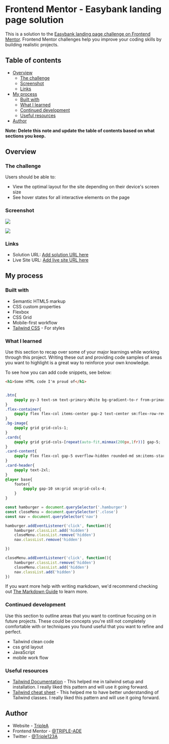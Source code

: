 # Frontend Mentor - Easybank landing page solution

This is a solution to the [Easybank landing page challenge on Frontend Mentor](https://www.frontendmentor.io/challenges/easybank-landing-page-WaUhkoDN). Frontend Mentor challenges help you improve your coding skills by building realistic projects. 

## Table of contents

- [Overview](#overview)
  - [The challenge](#the-challenge)
  - [Screenshot](#screenshot)
  - [Links](#links)
- [My process](#my-process)
  - [Built with](#built-with)
  - [What I learned](#what-i-learned)
  - [Continued development](#continued-development)
  - [Useful resources](#useful-resources)
- [Author](#author)

**Note: Delete this note and update the table of contents based on what sections you keep.**

## Overview

### The challenge

Users should be able to:

- View the optimal layout for the site depending on their device's screen size
- See hover states for all interactive elements on the page

### Screenshot

![](./design/desktop-view.png)

![](./design/mobile-view.png)


### Links

- Solution URL: [Add solution URL here](https://github.com/TRIPLE-ADE/Easybank-landing-page-solution)
- Live Site URL: [Add live site URL here](https://easybanking-page.netlify.app/)

## My process

### Built with

- Semantic HTML5 markup
- CSS custom properties
- Flexbox
- CSS Grid
- Mobile-first workflow
- [Tailwind CSS](https://tailwindcss.com/docs/) - For styles


### What I learned

Use this section to recap over some of your major learnings while working through this project. Writing these out and providing code samples of areas you want to highlight is a great way to reinforce your own knowledge.

To see how you can add code snippets, see below:

```html
<h1>Some HTML code I'm proud of</h1>
```
```css

.btn{
    @apply py-3 text-sm text-primary-White bg-gradient-to-r from-primary-Lime-Green via-primary-Lime-Green to-primary-Bright-cyan rounded-3xl px-7;
}
.flex-container{
    @apply flex flex-col items-center gap-2 text-center sm:flex-row-reverse sm:items-start;
}
.bg-image{
    @apply grid grid-cols-1;
}
.cards{
    @apply grid grid-cols-[repeat(auto-fit,minmax(200px,1fr))] gap-5;
}
.card-content{
    @apply flex flex-col gap-5 overflow-hidden rounded-md sm:items-start;
}
.card-header{
    @apply text-2xl;
}
@layer base{
    footer{
        @apply gap-10 sm:grid sm:grid-cols-4;
    }
}
```
```js
const hamburger = document.querySelector('.hamburger')
const closeMenu = document.querySelector('.close')
const nav = document.querySelector('nav')

hamburger.addEventListener('click', function(){
    hamburger.classList.add('hidden')
    closeMenu.classList.remove('hidden')
    nav.classList.remove('hidden')

})

closeMenu.addEventListener('click', function(){
    hamburger.classList.remove('hidden')
    closeMenu.classList.add('hidden')
    nav.classList.add('hidden')
})
```

If you want more help with writing markdown, we'd recommend checking out [The Markdown Guide](https://www.markdownguide.org/) to learn more.


### Continued development

Use this section to outline areas that you want to continue focusing on in future projects. These could be concepts you're still not completely comfortable with or techniques you found useful that you want to refine and perfect.

- Tailwind clean code
- css grid layout
- JavaScript
- mobile work flow

### Useful resources

- [Tailwind Documentation](https://tailwindcss.com/docs/) - This helped me in tailwind setup and installation. I really liked this pattern and will use it going forward.
- [Tailwind cheat sheet](https://nerdcave.com/tailwind-cheat-sheet) -  This helped me to have better understanding of Tailwind classes. I really liked this pattern and will use it going forward.

## Author

- Website - [TripleA](https://easybanking-page.netlify.app/)
- Frontend Mentor - [@TRIPLE-ADE](https://www.frontendmentor.io/profile/TRIPLE-ADE)
- Twitter - [@Triple123A](https://www.twitter.com/Triple123A)